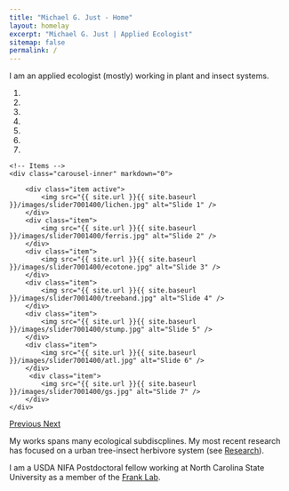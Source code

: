 ```yaml
---
title: "Michael G. Just - Home"
layout: homelay
excerpt: "Michael G. Just | Applied Ecologist"
sitemap: false
permalink: /
---
```


I am an applied ecologist (mostly) working in plant and insect systems.


<div markdown="0" id="carousel" class="carousel slide" data-ride="carousel" data-interval="5000" data-pause="hover" >
    <!-- Menu -->
    <ol class="carousel-indicators">
        <li data-target="#carousel" data-slide-to="0" class="active"></li>
        <li data-target="#carousel" data-slide-to="1"></li>
        <li data-target="#carousel" data-slide-to="2"></li>
        <li data-target="#carousel" data-slide-to="3"></li>
        <li data-target="#carousel" data-slide-to="4"></li>
        <li data-target="#carousel" data-slide-to="5"></li>
        <li data-target="#carousel" data-slide-to="6"></li>
    </ol>

    <!-- Items -->
    <div class="carousel-inner" markdown="0">

        <div class="item active">
            <img src="{{ site.url }}{{ site.baseurl }}/images/slider7001400/lichen.jpg" alt="Slide 1" />
        </div>
        <div class="item">
            <img src="{{ site.url }}{{ site.baseurl }}/images/slider7001400/ferris.jpg" alt="Slide 2" />
        </div>
        <div class="item">
            <img src="{{ site.url }}{{ site.baseurl }}/images/slider7001400/ecotone.jpg" alt="Slide 3" />
        </div>
        <div class="item">
            <img src="{{ site.url }}{{ site.baseurl }}/images/slider7001400/treeband.jpg" alt="Slide 4" />
        </div>
        <div class="item">
            <img src="{{ site.url }}{{ site.baseurl }}/images/slider7001400/stump.jpg" alt="Slide 5" />
        </div>
        <div class="item">
            <img src="{{ site.url }}{{ site.baseurl }}/images/slider7001400/atl.jpg" alt="Slide 6" />
        </div>       
         <div class="item">
            <img src="{{ site.url }}{{ site.baseurl }}/images/slider7001400/gs.jpg" alt="Slide 7" />
        </div>
    </div>
  <a class="left carousel-control" href="#carousel" role="button" data-slide="prev">
    <span class="glyphicon glyphicon-chevron-left" aria-hidden="true"></span>
    <span class="sr-only">Previous</span>
  </a>
  <a class="right carousel-control" href="#carousel" role="button" data-slide="next">
    <span class="glyphicon glyphicon-chevron-right" aria-hidden="true"></span>
    <span class="sr-only">Next</span>
  </a>
</div>




My works spans many ecological subdiscplines. My most recent research has focused on a urban tree-insect herbivore system (see [Research](research)).

I am a USDA NIFA Postdoctoral fellow working at North Carolina State University as a member of the [Frank Lab]("https://ecoipm.org").
